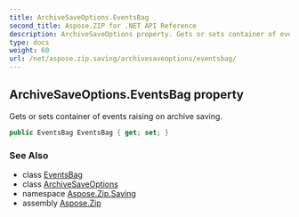 ```yaml
---
title: ArchiveSaveOptions.EventsBag
second_title: Aspose.ZIP for .NET API Reference
description: ArchiveSaveOptions property. Gets or sets container of events raising on archive saving
type: docs
weight: 60
url: /net/aspose.zip.saving/archivesaveoptions/eventsbag/
---
```

## ArchiveSaveOptions.EventsBag property

Gets or sets container of events raising on archive saving.

```csharp
public EventsBag EventsBag { get; set; }
```

### See Also

* class [EventsBag](../../eventsbag/)
* class [ArchiveSaveOptions](../)
* namespace [Aspose.Zip.Saving](../../archivesaveoptions/)
* assembly [Aspose.Zip](../../../)


